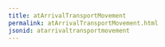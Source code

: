 ```yaml
---
title: atArrivalTransportMovement
permalink: atArrivalTransportMovement.html
jsonid: atarrivaltransportmovement
---
```

